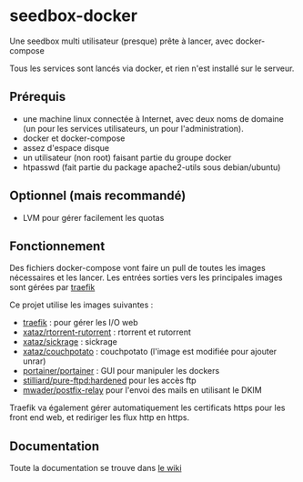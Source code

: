 # seedbox-docker
Une seedbox multi utilisateur (presque) prête à lancer, avec docker-compose

Tous les services sont lancés via docker, et rien n'est installé sur le serveur.

## Prérequis
- une machine linux connectée à Internet, avec deux noms de domaine (un pour les services utilisateurs, un pour l'administration).
- docker et docker-compose
- assez d'espace disque
- un utilisateur (non root) faisant partie du groupe docker
- htpasswd (fait partie du package apache2-utils sous debian/ubuntu)

## Optionnel (mais recommandé)
- LVM pour gérer facilement les quotas

## Fonctionnement

Des fichiers docker-compose vont faire un pull de toutes les images nécessaires et les lancer. Les entrées sorties vers les principales images sont gérées par [traefik](https://traefik.io/)

Ce projet utilise les images suivantes :
- [traefik](https://traefik.io/) : pour gérer les I/O web
- [xataz/rtorrent-rutorrent](https://hub.docker.com/r/xataz/rtorrent-rutorrent/) : rtorrent et rutorrent
- [xataz/sickrage](https://hub.docker.com/r/xataz/sickrage/) : sickrage
- [xataz/couchpotato](https://hub.docker.com/r/xataz/couchpotato/) : couchpotato (l'image est modifiée pour ajouter unrar)
- [portainer/portainer](https://hub.docker.com/r/portainer/portainer/) : GUI pour manipuler les dockers
- [stilliard/pure-ftpd:hardened](https://github.com/stilliard/docker-pure-ftpd) pour les accès ftp
- [mwader/postfix-relay](https://hub.docker.com/r/mwader/postfix-relay/) pour l'envoi des mails en utilisant le DKIM

Traefik va également gérer automatiquement les certificats https pour les front end web, et rediriger les flux http en https.

## Documentation

Toute la documentation se trouve dans [le wiki](https://github.com/Merrick28/seedbox-docker/wiki)

